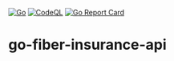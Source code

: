 [![Go](https://github.com/jonafll/go-fiber-insurance-api/actions/workflows/go.yml/badge.svg)](https://github.com/jonafll/go-fiber-insurance-api/actions/workflows/go.yml)
[![CodeQL](https://github.com/jonafll/go-fiber-insurance-api/actions/workflows/codeql.yml/badge.svg)](https://github.com/jonafll/go-fiber-insurance-api/actions/workflows/codeql.yml)
[![Go Report Card](https://goreportcard.com/badge/github.com/jonafll/go-fiber-insurance-api)](https://goreportcard.com/report/github.com/jonafll/go-fiber-insurance-api)

# go-fiber-insurance-api
